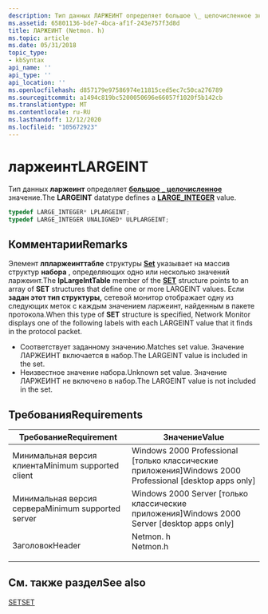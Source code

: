 ```yaml
---
description: Тип данных ЛАРЖЕИНТ определяет большое \_ целочисленное значение.
ms.assetid: 65801136-bde7-4bca-af1f-243e757f3d8d
title: ЛАРЖЕИНТ (Netmon. h)
ms.topic: article
ms.date: 05/31/2018
topic_type:
- kbSyntax
api_name: ''
api_type: ''
api_location: ''
ms.openlocfilehash: d857179e97586974e11815ced5ec7c50ca276789
ms.sourcegitcommit: a1494c819bc5200050696e66057f1020f5b142cb
ms.translationtype: MT
ms.contentlocale: ru-RU
ms.lasthandoff: 12/12/2020
ms.locfileid: "105672923"
---
```

# <a name="largeint"></a><span data-ttu-id="8aa52-103">ларжеинт</span><span class="sxs-lookup"><span data-stu-id="8aa52-103">LARGEINT</span></span>

<span data-ttu-id="8aa52-104">Тип данных **ларжеинт** определяет [**большое \_ целочисленное**](/windows/win32/api/winnt/ns-winnt-large_integer-r1) значение.</span><span class="sxs-lookup"><span data-stu-id="8aa52-104">The **LARGEINT** datatype defines a [**LARGE\_INTEGER**](/windows/win32/api/winnt/ns-winnt-large_integer-r1) value.</span></span>


```C++
typedef LARGE_INTEGER* LPLARGEINT;
typedef LARGE_INTEGER UNALIGNED* ULPLARGEINT;
```



## <a name="remarks"></a><span data-ttu-id="8aa52-105">Комментарии</span><span class="sxs-lookup"><span data-stu-id="8aa52-105">Remarks</span></span>

<span data-ttu-id="8aa52-106">Элемент **лпларжеинттабле** структуры [**Set**](set.md) указывает на массив структур **набора** , определяющих одно или несколько значений ларжеинт.</span><span class="sxs-lookup"><span data-stu-id="8aa52-106">The **lpLargeIntTable** member of the [**SET**](set.md) structure points to an array of **SET** structures that define one or more LARGEINT values.</span></span> <span data-ttu-id="8aa52-107">Если **задан этот тип структуры,** сетевой монитор отображает одну из следующих меток с каждым значением ларжеинт, найденным в пакете протокола.</span><span class="sxs-lookup"><span data-stu-id="8aa52-107">When this type of **SET** structure is specified, Network Monitor displays one of the following labels with each LARGEINT value that it finds in the protocol packet.</span></span>

-   <span data-ttu-id="8aa52-108">Соответствует заданному значению.</span><span class="sxs-lookup"><span data-stu-id="8aa52-108">Matches set value.</span></span> <span data-ttu-id="8aa52-109">Значение ЛАРЖЕИНТ включается в набор.</span><span class="sxs-lookup"><span data-stu-id="8aa52-109">The LARGEINT value is included in the set.</span></span>
-   <span data-ttu-id="8aa52-110">Неизвестное значение набора.</span><span class="sxs-lookup"><span data-stu-id="8aa52-110">Unknown set value.</span></span> <span data-ttu-id="8aa52-111">Значение ЛАРЖЕИНТ не включено в набор.</span><span class="sxs-lookup"><span data-stu-id="8aa52-111">The LARGEINT value is not included in the set.</span></span>

## <a name="requirements"></a><span data-ttu-id="8aa52-112">Требования</span><span class="sxs-lookup"><span data-stu-id="8aa52-112">Requirements</span></span>



| <span data-ttu-id="8aa52-113">Требование</span><span class="sxs-lookup"><span data-stu-id="8aa52-113">Requirement</span></span> | <span data-ttu-id="8aa52-114">Значение</span><span class="sxs-lookup"><span data-stu-id="8aa52-114">Value</span></span> |
|-------------------------------------|-------------------------------------------------------------------------------------|
| <span data-ttu-id="8aa52-115">Минимальная версия клиента</span><span class="sxs-lookup"><span data-stu-id="8aa52-115">Minimum supported client</span></span><br/> | <span data-ttu-id="8aa52-116">Windows 2000 Professional \[только классические приложения\]</span><span class="sxs-lookup"><span data-stu-id="8aa52-116">Windows 2000 Professional \[desktop apps only\]</span></span><br/>                          |
| <span data-ttu-id="8aa52-117">Минимальная версия сервера</span><span class="sxs-lookup"><span data-stu-id="8aa52-117">Minimum supported server</span></span><br/> | <span data-ttu-id="8aa52-118">Windows 2000 Server \[только классические приложения\]</span><span class="sxs-lookup"><span data-stu-id="8aa52-118">Windows 2000 Server \[desktop apps only\]</span></span><br/>                                |
| <span data-ttu-id="8aa52-119">Заголовок</span><span class="sxs-lookup"><span data-stu-id="8aa52-119">Header</span></span><br/>                   | <dl> <span data-ttu-id="8aa52-120"><dt>Netmon. h</dt></span><span class="sxs-lookup"><span data-stu-id="8aa52-120"><dt>Netmon.h</dt></span></span> </dl> |



## <a name="see-also"></a><span data-ttu-id="8aa52-121">См. также раздел</span><span class="sxs-lookup"><span data-stu-id="8aa52-121">See also</span></span>

<dl> <dt>

[<span data-ttu-id="8aa52-122">SET</span><span class="sxs-lookup"><span data-stu-id="8aa52-122">SET</span></span>](set.md)
</dt> </dl>

 


